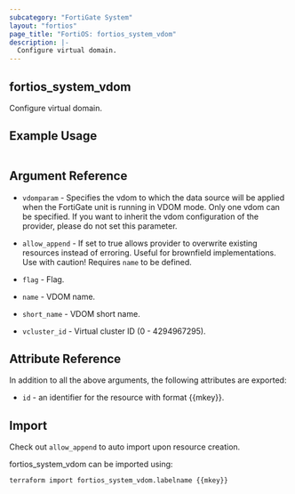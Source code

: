 ```yaml
---
subcategory: "FortiGate System"
layout: "fortios"
page_title: "FortiOS: fortios_system_vdom"
description: |-
  Configure virtual domain.
---
```


## fortios_system_vdom
Configure virtual domain.

## Example Usage

```hcl

```

## Argument Reference
* `vdomparam` - Specifies the vdom to which the data source will be applied when the FortiGate unit is running in VDOM mode. Only one vdom can be specified. If you want to inherit the vdom configuration of the provider, please do not set this parameter.
* `allow_append` - If set to true allows provider to overwrite existing resources instead of erroring. Useful for brownfield implementations. Use with caution! Requires `name` to be defined.

* `flag` - Flag.
* `name` - VDOM name.
* `short_name` - VDOM short name.
* `vcluster_id` - Virtual cluster ID (0 - 4294967295).

## Attribute Reference

In addition to all the above arguments, the following attributes are exported:
* `id` - an identifier for the resource with format {{mkey}}.

## Import

Check out `allow_append` to auto import upon resource creation.

fortios_system_vdom can be imported using:
```sh
terraform import fortios_system_vdom.labelname {{mkey}}
```
